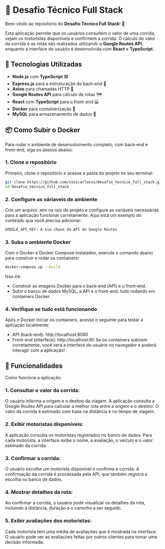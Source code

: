 # 🚗 Desafio Técnico Full Stack

Bem-vindo ao repositório do **Desafio Técnico Full Stack**! 🚀

Esta aplicação permite que os usuários consultem o valor de uma corrida, vejam os motoristas disponíveis e confirmem a corrida. O cálculo do valor da corrida e as rotas são realizados utilizando a **Google Routes API**, enquanto a interface do usuário é desenvolvida com **React** e **TypeScript**.

## 🔧 Tecnologias Utilizadas

- **Node.js** com **TypeScript** 🟩
- **Express.js** para a estruturação do back-end 🚀
- **Axios** para chamadas HTTP 🔌
- **Google Routes API** para cálculo de rotas 🗺️
- **React** com **TypeScript** para o front-end 💻
- **Docker** para containerização 🐳
- **MySQL** para armazenamento de dados 💾

## 📦 Como Subir o Docker

Para rodar o ambiente de desenvolvimento completo, com back-end e front-end, siga os passos abaixo:

### 1. **Clone o repositório**

Primeiro, clone o repositório e acesse a pasta do projeto no seu terminal:

```bash
git clone https://github.com/vinicarlosss/Desafio_tecnico_full_stack.git
cd Desafio_tecnico_full_stack
```
### 2. Configure as váriaveis de ambiente

Crie um arquivo .env na raiz do projeto e configure as variáveis necessárias para a aplicação funcionar corretamente. Aqui está um exemplo do conteúdo que você precisa adicionar:
```bash
GOOGLE_API_KEY: A sua chave da API do Google Routes
```

### 3. Suba o ambiente Docker

Com o Docker e Docker Compose instalados, execute o comando abaixo para construir e rodar os containers:

```bash
docker-compose up --build
```

Isso irá:

 - Construir as imagens Docker para o back-end (API) e o front-end.
 - Subir o banco de dados MySQL, a API e o front-end, tudo rodando em containers Docker.

 ### 4. Verifique se tudo está funcionando
Após o Docker iniciar os containers, acesse o seguinte para testar a aplicação localmente:

- API (back-end): http://localhost:8080
- Front-end (interface): http://localhost:80
Se os containers subirem corretamente, você verá a interface do usuário no navegador e poderá interagir com a aplicação!

## 🚀 Funcionalidades
Como funciona a aplicação:
### 1. Consultar o valor da corrida:

O usuário informa a origem e o destino da viagem.
A aplicação consulta a Google Routes API para calcular a melhor rota entre a origem e o destino.
O valor da corrida é estimado com base na distância e no tempo de viagem.
### 2. Exibir motoristas disponíveis:

A aplicação consulta os motoristas registrados no banco de dados.
Para cada motorista, a interface exibe o nome, a avaliação, o veículo e o valor estimado da corrida.
### 3. Confirmar a corrida:

O usuário escolhe um motorista disponível e confirma a corrida.
A confirmação da corrida é processada pela API, que também registra a escolha no banco de dados.
### 4. Mostrar detalhes da rota:

Ao confirmar a corrida, o usuário pode visualizar os detalhes da rota, incluindo a distância, duração e o caminho a ser seguido.
### 5. Exibir avaliações dos motoristas:

Cada motorista tem uma média de avaliações que é mostrada na interface.
O usuário pode ver as avaliações feitas por outros clientes para tomar uma decisão informada.